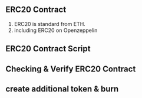 ## ERC20 Contract

1. ERC20 is standard from ETH.
2. including ERC20 on Openzeppelin

## ERC20 Contract Script


## Checking & Verify ERC20 Contract

## create additional token & burn